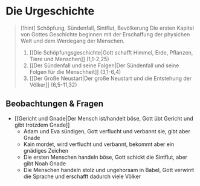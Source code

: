 # Die Urgeschichte

> [!hint] Schöpfung, Sündenfall, Sintflut, Bevölkerung
> Die ersten Kapitel von Gottes Geschichte beginnen mit der Erschaffung der physichen Welt und dem Werdegang der Menschen.
> 1. [[Die Schöpfungsgeschichte|Gott schafft Himmel, Erde, Pflanzen, Tiere und Menschen]] (1,1-2,25)
> 2. [[Der Sündenfall und seine Folgen|Der Sündenfall und seine Folgen für die Menschheit]] (3,1-6,4)
> 3. [[Der Große Neustart|Der große Neustart und die Entstehung der Völker]] (6,5-11,32)

## Beobachtungen & Fragen

- [[Gericht und Gnade|Der Mensch ist/handelt böse, Gott übt Gericht und gibt trotzdem Gnade]]
	- Adam und Eva sündigen, Gott verflucht und verbannt sie, gibt aber Gnade
	- Kain mordet, wird verflucht und verbannt, bekommt aber ein gnädiges Zeichen
	- Die ersten Menschen handeln böse, Gott schickt die Sintflut, aber gibt Noah Gnade
	- Die Menschen handeln stolz und ungehorsam in Babel, Gott verwirrt die Sprache und erschafft dadurch viele Völker